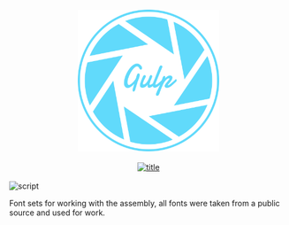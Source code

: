<div align="center">
   <a href="https://github.com/kah3vich/Gulp-RS">
        <br />
        <img src="https://raw.githubusercontent.com/kah3vich/Gulp-RS/master/assets/svg/logo.svg" alt="logo" width="256">
        <br />
        <br />
        <img src="https://svg-readme.vercel.app/readme/svg?type=title&content=GulpRS||Font" width="100%" height="50" alt="title" />
        <br />
    </a>
</div>

<br />

<img src="https://svg-readme.vercel.app/readme/svg?type=custom&content=🔥||Description:&size=25&align=left" alt="script" width="100%" height="30" />

Font sets for working with the assembly, all fonts were taken from a public source and used for work.
